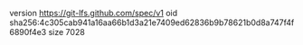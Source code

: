 version https://git-lfs.github.com/spec/v1
oid sha256:4c305cab941a16aa66b1d3a21e7409ed62836b9b78621b0d8a747f4f6890f4e3
size 7028
